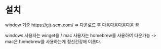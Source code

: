 # 설치

window 기준
https://git-scm.com/    => 다운로드 후 다음다음다음다음 끝

windows 사용자는 winget을 / mac 사용자는 homebrew를 사용하여 다운가능 -> mac은 homebrew를 사용하는게 정신건강에 이롭다.

